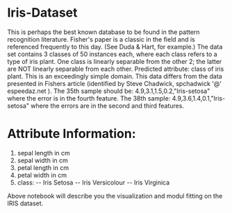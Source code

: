 # Iris-Dataset
This is perhaps the best known database to be found in the pattern recognition literature. Fisher's paper is a classic in the field and is referenced frequently to this day. (See Duda &amp; Hart, for example.) The data set contains 3 classes of 50 instances each, where each class refers to a type of iris plant. One class is linearly separable from the other 2; the latter are NOT linearly separable from each other.  Predicted attribute: class of iris plant.  This is an exceedingly simple domain.  This data differs from the data presented in Fishers article (identified by Steve Chadwick, spchadwick '@' espeedaz.net ). The 35th sample should be: 4.9,3.1,1.5,0.2,"Iris-setosa" where the error is in the fourth feature. The 38th sample: 4.9,3.6,1.4,0.1,"Iris-setosa" where the errors are in the second and third features. 

# Attribute Information:

1. sepal length in cm
2. sepal width in cm
3. petal length in cm
4. petal width in cm
5. class:
-- Iris Setosa
-- Iris Versicolour
-- Iris Virginica

Above notebook will describe you the visualization and modul fitting on the IRIS dataset.
